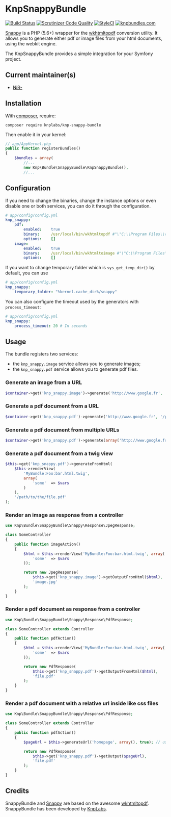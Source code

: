 KnpSnappyBundle
===============

[![Build Status](https://travis-ci.org/KnpLabs/KnpSnappyBundle.svg?branch=master)](https://travis-ci.org/KnpLabs/KnpSnappyBundle)
[![Scrutinizer Code Quality](https://scrutinizer-ci.com/g/KnpLabs/KnpSnappyBundle/badges/quality-score.png?b=master)](https://scrutinizer-ci.com/g/KnpLabs/KnpSnappyBundle/?branch=master)
[![StyleCI](https://styleci.io/repos/743218/shield?branch=master)](https://styleci.io/repos/743218)
[![knpbundles.com](http://knpbundles.com/KnpLabs/KnpSnappyBundle/badge-short)](http://knpbundles.com/KnpLabs/KnpSnappyBundle)

[Snappy][snappy] is a PHP (5.6+) wrapper for the [wkhtmltopdf][wkhtmltopdf] conversion utility.
It allows you to generate either pdf or image files from your html documents, using the webkit engine.

The KnpSnappyBundle provides a simple integration for your Symfony project.

Current maintainer(s)
---------------------

* [NiR-](https://github.com/NiR-)

Installation
------------

With [composer](http://packagist.org), require:

`composer require knplabs/knp-snappy-bundle`

Then enable it in your kernel:

```php
// app/AppKernel.php
public function registerBundles()
{
    $bundles = array(
        //...
        new Knp\Bundle\SnappyBundle\KnpSnappyBundle(),
        //...
```
Configuration
-------------

If you need to change the binaries, change the instance options or even disable one or both services, you can do it through the configuration.

```yaml
# app/config/config.yml
knp_snappy:
    pdf:
        enabled:    true
        binary:     /usr/local/bin/wkhtmltopdf #"\"C:\\Program Files\\wkhtmltopdf\\bin\\wkhtmltopdf.exe\"" for Windows users
        options:    []
    image:
        enabled:    true
        binary:     /usr/local/bin/wkhtmltoimage #"\"C:\\Program Files\\wkhtmltopdf\\bin\\wkhtmltoimage.exe\"" for Windows users
        options:    []
```

If you want to change temporary folder which is ```sys_get_temp_dir()``` by default, you can use

```yaml
# app/config/config.yml
knp_snappy:
    temporary_folder: "%kernel.cache_dir%/snappy"
```

You can also configure the timeout used by the generators with `process_timeout`:

```yaml
# app/config/config.yml
knp_snappy:
    process_timeout: 20 # In seconds
```

Usage
-----

The bundle registers two services:

 - the `knp_snappy.image` service allows you to generate images;
 - the `knp_snappy.pdf` service allows you to generate pdf files.

### Generate an image from a URL

```php
$container->get('knp_snappy.image')->generate('http://www.google.fr', '/path/to/the/image.jpg');
```

### Generate a pdf document from a URL

```php
$container->get('knp_snappy.pdf')->generate('http://www.google.fr', '/path/to/the/file.pdf');
```

### Generate a pdf document from multiple URLs

```php
$container->get('knp_snappy.pdf')->generate(array('http://www.google.fr', 'http://www.knplabs.com', 'http://www.google.com'), '/path/to/the/file.pdf');
```

### Generate a pdf document from a twig view

```php
$this->get('knp_snappy.pdf')->generateFromHtml(
    $this->renderView(
        'MyBundle:Foo:bar.html.twig',
        array(
            'some'  => $vars
        )
    ),
    '/path/to/the/file.pdf'
);
```

### Render an image as response from a controller

```php
use Knp\Bundle\SnappyBundle\Snappy\Response\JpegResponse;

class SomeController
{
    public function imageAction()
    {
        $html = $this->renderView('MyBundle:Foo:bar.html.twig', array(
            'some'  => $vars
        ));

        return new JpegResponse(
            $this->get('knp_snappy.image')->getOutputFromHtml($html),
            'image.jpg'
        );
    }
}
```

### Render a pdf document as response from a controller

```php
use Knp\Bundle\SnappyBundle\Snappy\Response\PdfResponse;

class SomeController extends Controller
{
    public function pdfAction()
    {
        $html = $this->renderView('MyBundle:Foo:bar.html.twig', array(
            'some'  => $vars
        ));

        return new PdfResponse(
            $this->get('knp_snappy.pdf')->getOutputFromHtml($html),
            'file.pdf'
        );
    }
}
```

### Render a pdf document with a relative url inside like css files

```php
use Knp\Bundle\SnappyBundle\Snappy\Response\PdfResponse;

class SomeController extends Controller
{
    public function pdfAction()
    {
        $pageUrl = $this->generateUrl('homepage', array(), true); // use absolute path!

        return new PdfResponse(
            $this->get('knp_snappy.pdf')->getOutput($pageUrl),
            'file.pdf'
        );
    }
}
```

Credits
-------

SnappyBundle and [Snappy][snappy] are based on the awesome [wkhtmltopdf][wkhtmltopdf].
SnappyBundle has been developed by [KnpLabs][KnpLabs].

[snappy]: https://github.com/KnpLabs/snappy
[wkhtmltopdf]: http://wkhtmltopdf.org
[KnpLabs]: http://www.knplabs.com
